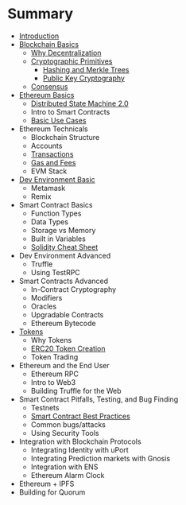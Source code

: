 # Summary

* [Introduction](README.md)
* [Blockchain Basics](blockchain-intro.md)
  * [Why Decentralization](/why-decentralization.md)
  * [Cryptographic Primitives](cryptographic-primitives.md)
    * [Hashing and Merkle Trees](hashing-and-merkle-trees.md)
    * [Public Key Cryptography](public-key-cryptography.md)
  * [Consensus](consensus.md)
* [Ethereum Basics](ethereum-basics.md)
  * [Distributed State Machine 2.0](distributed-state-machine-20.md)
  * Intro to Smart Contracts
  * [Basic Use Cases](basic-use-cases.md)
* Ethereum Technicals
  * Blockchain Structure
  * Accounts
  * [Transactions](transactions.md)
  * [Gas and Fees](/gas-and-fees.md)
  * EVM Stack
* [Dev Environment Basic](dev-environment-i.md)
  * Metamask
  * Remix
* Smart Contract Basics
  * Function Types
  * Data Types
  * Storage vs Memory
  * Built in Variables
  * [Solidity Cheat Sheet](https://s3-eu-west-1.amazonaws.com/b9-academy-assets/public/solidity-cheatsheet.pdf)
* Dev Environment Advanced
  * Truffle
  * Using TestRPC
* Smart Contracts Advanced
  * In-Contract Cryptography
  * Modifiers
  * Oracles
  * Upgradable Contracts
  * Ethereum Bytecode
* [Tokens](tokens.md)
  * Why Tokens
  * [ERC20 Token Creation](token-creation.md)
  * Token Trading
* Ethereum and the End User
  * Ethereum RPC
  * Intro to Web3
  * Building Truffle for the Web
* Smart Contract Pitfalls, Testing, and Bug Finding
  * Testnets
  * [Smart Contract Best Practices](smart-contract-best-practices.md)
  * Common bugs/attacks
  * Using Security Tools
* Integration with Blockchain Protocols
  * Integrating Identity with uPort
  * Integrating Prediction markets with Gnosis
  * Integration with ENS
  * Ethereum Alarm Clock
* Ethereum + IPFS
* Building for Quorum


